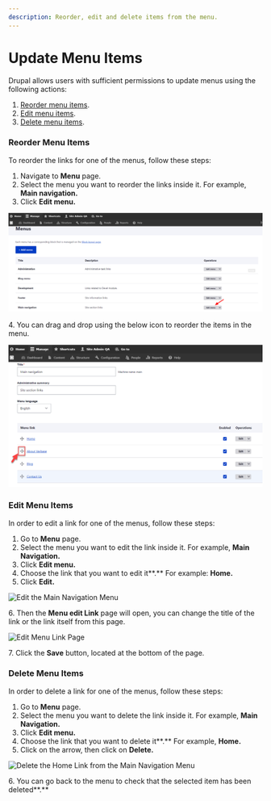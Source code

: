 ```yaml
---
description: Reorder, edit and delete items from the menu.
---
```


# Update Menu Items

Drupal allows users with sufficient permissions to update menus using the following actions:

1. [Reorder menu items](reorder-and-edit-your-menu-items.md#reorder-menu-items).
2. [Edit menu items](reorder-and-edit-your-menu-items.md#edit-menu-items).
3. [Delete menu items](reorder-and-edit-your-menu-items.md#delete-menu-items).



### Reorder Menu Items

To reorder the links for one of the menus, follow these steps:&#x20;

1. Navigate to **Menu** page.
2. Select the menu you want to reorder the links inside it. For example, **Main navigation.**
3. Click **Edit menu.**

![Edit the Main Navigation Menu](<../../../.gitbook/assets/image (42).png>)

4\. You can drag and drop using the below icon to reorder the items in the menu.

![Reorder Items in Main Navigation Menu](<../../../.gitbook/assets/image (87).png>)

### Edit Menu Items

In order to edit a link for one of the menus, follow these steps:&#x20;

1. Go to **Menu** page.
2. Select the menu you want to edit the link inside it. For example, **Main Navigation.**
3. Click **Edit menu.**
4. Choose the link that you want to edit it**.**  For example: **Home.**
5. Click **Edit.**

![Edit the Main Navigation Menu](<../../../.gitbook/assets/Edit menu Main navigation \_ varbase9003d1 (1).png>)

6\. Then the **Menu edit Link** page will open, you can change the title of the link or the link itself from this page.

![Edit Menu Link Page](<../../../.gitbook/assets/Edit menu link \_ varbase9003d1.png>)

7\. Click the **Save** button, located at the bottom of the page.

### Delete Menu Items

In order to delete a link for one of the menus, follow these steps:&#x20;

1. Go to **Menu** page.
2. Select the menu you want to delete the link inside it. For example, **Main Navigation.**
3. Click **Edit menu.**
4. Choose the link that you want to delete it**.**  For example, **Home.**
5. Click on the arrow, then click on **Delete.**

![Delete the Home Link from the Main Navigation Menu](../../../.gitbook/assets/2021-12-13\_11-44-24.png)

6\. You can go back to the menu to check that the selected item has been deleted**.**

